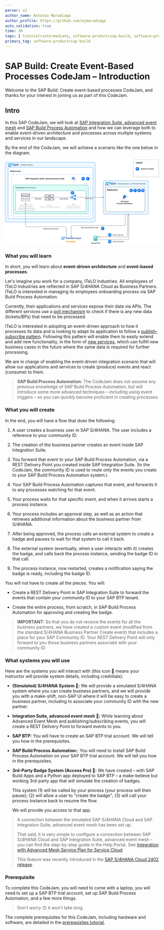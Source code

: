 ```yaml
---
parser: v2
author_name: Antonio Maradiaga
author_profile: https://github.com/ajmaradiaga
auto_validation: true
time: 30
tags: [ tutorial>intermediate, software-product>sap-build, software-product>sap-integration-suite, software-product>sap-build-process-automation, software-product>sap-business-technology-platform]
primary_tag: software-product>sap-build
---
```


# SAP Build: Create Event-Based Processes CodeJam – Introduction
<!-- description -->Welcome to the SAP Build: Create event-based processes CodeJam, and thanks for your interest in joining us as part of this CodeJam.

## Intro
In this SAP CodeJam, we will look at [SAP Integration Suite, advanced event mesh](https://discovery-center.cloud.sap/serviceCatalog/advanced-event-mesh?service_plan=default&region=all&commercialModel=cloud) and [SAP Build Process Automation](https://discovery-center.cloud.sap/serviceCatalog/sap-build-process-automation/?region=all) and how we can leverage both to enable event-driven architecture and processes across multiple systems and services in our landscape. 

By the end of the CodeJam, we will achieve a scenario like the one below in the diagram.

![EDP Integration scenario](assets/edp-integration-scenario.png)

### What you will learn

In short, you will learn about **event-driven architecture** and **event-based processes**.

Let's imagine you work for a company, ITeLO Industries. All employees of ITeLO Industries are reflected in SAP S/4HANA Cloud as Business Partners. ITeLO is interested in managing its employees onboarding process via SAP Build Process Automation.

Currently, their applications and services expose their data via APIs. The different services use a [poll mechanism](https://www.enterpriseintegrationpatterns.com/patterns/conversation/Polling.html) to check if there is any new data (tickets/BPs) that need to be processed. 

ITeLO is interested in adopting an event-driven approach to how it processes its data and is looking to adapt its application to follow a [publish-subscribe pattern](https://help.pubsub.em.services.cloud.sap/Get-Started/message-exchange-patterns.htm#Publish-). Following this pattern will enable them to easily extend and add new functionality, in the form of [new services](https://www.enterpriseintegrationpatterns.com/patterns/conversation/SubscribeNotify.html), which can fulfill new business cases in the future where the same data is required for further processing.

We are in charge of enabling the event-driven integration scenario that will allow our applications and services to create (produce) events and react (consume) to them.

>**SAP Build Process Automation:** The CodeJam does not assume any previous knowledge of SAP Build Process Automation, but will introduce some more advanced techniques – including using event triggers – so you can quickly become proficient in creating processes.





### What you will create

In the end, you will have a flow that does the following:

1. A user creates a business user in SAP S/4HANA. The user includes a reference to your community ID.

2. The creation of the business partner creates an event inside SAP Integration Suite.

3. You forward that event to your SAP Build Process Automation, via a REST Delivery Point you created inside SAP Integration Suite. (In the CodeJam, the community ID is used to route only the events you create to your SAP Build Process Automation system.)

4. Your SAP Build Process Automation captures that event, and forwards it to any processes watching for that event. 

5. Your process waits for that specific event, and when it arrives starts a process instance.

6. Your process includes an approval step, as well as an action that retrieves additional information about the business partner from S/4HANA.

7. After being approved, the process calls an external system to create a badge and pauses to wait for that system to call it back.

8. The external system (eventually, when a user interacts with it) creates the badge, and calls back the process instance, sending the badge ID in that call.

9. The process instance, now restarted, creates a notification saying the badge is ready, including the badge ID.

You will not have to create all the pieces. You will:

- Create a REST Delivery Point in SAP Integration Suite to forward the events that contain your community ID to your SAP BTP tenant.

- Create the entire process, from scratch, in SAP Build Process Automation for approving and creating the badge.

>**IMPORTANT:** So that you do not receive the events for all the business partners, we have created a custom event (modified from the standard S/4HANA Business Partner Create event) that includes a place for your SAP Community ID. Your REST Delivery Point will only forward to you those business partners associatd with your community ID.




### What systems you will use

Here are the systems you will interact with (this icon 🔐 means your instructor will provide system details, including credntials):

- **(Simulated) S/4HANA System 🔐:** We will provide a simulated S/4HANA system where you can create business partners, and we will provide you with a make-shift, non-SAP UI where it will be easy to create a business partner, including to associate your community ID with the new partner.
- **Integration Suite, advanced event mesh 🔐:** While learning about Advanced Event Mesh and publishing/subscribing events, you will create a REST Delivery Point to forward events to you.  
- **SAP BTP:** You will have to create an SAP BTP trial account. We will tell you how in the prerequisites.
- **SAP Build Process Automation:**: You will need to install SAP Build Process Automation on your SAP BTP trial account. We will tell you how in the prerequisites.
- **3rd-Party Badge System (Access Pro) 🔐:** We have created – with SAP Build Apps and a Python app deployed to SAP BTP – a make-believe but working 3rd-party app that will simulate the creation of badges. 
  
    This system (1) will be called by your process (your process will then pause); (2) will allow a user to "create the badge"; (3) will call your process instance back to resume the flow.

    We will provide you access to that app.

>A connection between the simulated SAP S/4HANA Cloud and SAP Integration Suite, advanced event mesh has been set up.
>
>That said, it is very simple to configure a connection between SAP S/4HANA Cloud and SAP Integration Suite, advanced event mesh – you can find the step-by-step guide in the Help Portal. See [Integration with Advanced Mesh Service Plan for Service Cloud](https://help.sap.com/docs/SAP_S4HANA_CLOUD/0f69f8fb28ac4bf48d2b57b9637e81fa/9b34c841dfba4f82af0825a2f3196ecf.html?locale=en-US).
>
>This feature was recently introduced in the [SAP S/4HANA Cloud 2402 release](https://help.sap.com/docs/SAP_S4HANA_CLOUD/ee9ee0ca4c3942068ea584d2f929b5b1/5fd69458026d47f7bcc11837b42c5371.html?locale=en-US&version=2402.500).





### Prerequisite

To complete this CodeJam, you will need to come with a laptop, you will need to set up a SAP BTP trial account, set up SAP Build Process Automation, and a few more things. 

>Don't worry 🙃 it won't take long.

The complete prerequisites for this CodeJam, including hardware and software, are detailed in the [prerequisites tutorial](codejam-events-process-0-prerequisites).


